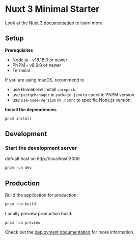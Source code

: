 # Nuxt 3 Minimal Starter

Look at the [Nuxt 3 documentation](https://nuxt.com/docs/getting-started/introduction) to learn more.

## Setup

**Prerequisites**

- Node.js - v18.18.0 or newer
- PNPM - v8.9.0 or newer
- Terminal

If you are using macOS, recommend to
- use Homebrew install `corepack`.
- use `packgeManager` in `package.json` to specific PNPM version.
- use `use-node-version` in `.npmrc` to  specific Node.js version.

**Install the dependencies**

```bash
pnpm install

```

## Development

### Start the development server

defualt host on http://localhost:3000

```bash
pnpm run dev
```

## Production

Build the application for production:

```bash
pnpm run build
```

Locally preview production build:

```bash
pnpm run preview
```

Check out the [deployment documentation](https://nuxt.com/docs/getting-started/deployment) for more information.
